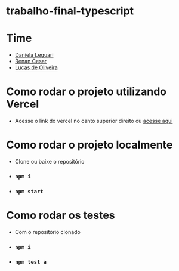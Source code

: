 # trabalho-final-typescript

# Time
- <a href="https://github.com/DanielaLeguari">Daniela Leguari</a><br>
- <a href="https://github.com/RenCsar">Renan Cesar</a><br>
- <a href="https://github.com/Oliveiralucass">Lucas de Oliveira</a>


# Como rodar o projeto utilizando Vercel
- Acesse o link do vercel no canto superior direito ou <a href="trabalho-final-typescript.vercel.app" target="_blank">acesse aqui</a>

# Como rodar o projeto localmente
- Clone ou baixe o repositório
- ### `npm i`
- ### `npm start`


# Como rodar os testes
- Com o repositório clonado
- ### `npm i`
- ### `npm test a`
